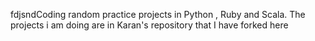 fdjsndCoding random practice projects in Python , Ruby and Scala. The projects i am doing are in Karan's repository that I have forked here
